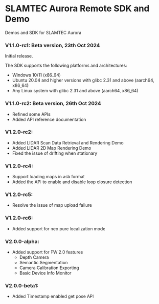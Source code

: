 # SLAMTEC Aurora Remote SDK and Demo
Demos and SDK for SLAMTEC Aurora

### V1.1.0-rc1: Beta version, 23th Oct 2024
Initial release. 

The SDK supports the following platforms and architectures:
- Windows 10/11 (x86_64)
- Ubuntu 20.04 and higher versions with glibc 2.31 and above (aarch64, x86_64)
- Any Linux system with glibc 2.31 and above (aarch64, x86_64)

### V1.1.0-rc2: Beta version, 26th Oct 2024
- Refined some APIs
- Added API reference documentation


### V1.2.0-rc2:
- Added LIDAR Scan Data Retrieval and Rendering Demo
- Added LIDAR 2D Map Rendering Demo
- Fixed the issue of drifting when stationary

### V1.2.0-rc4:
- Support loading maps in asb format
- Added the API to enable and disable loop closure detection

### V1.2.0-rc5:

- Resolve the issue of map upload failure

### V1.2.0-rc6:

- Added support for neo pure localization mode

### V2.0.0-alpha:

- Added support for FW 2.0 features
  - Depth Camera
  - Semantic Segmentation
  - Camera Calibration Exporting
  - Basic Device Info Monitor

### V2.0.0-beta1:

- Added Timestamp enabled get pose API